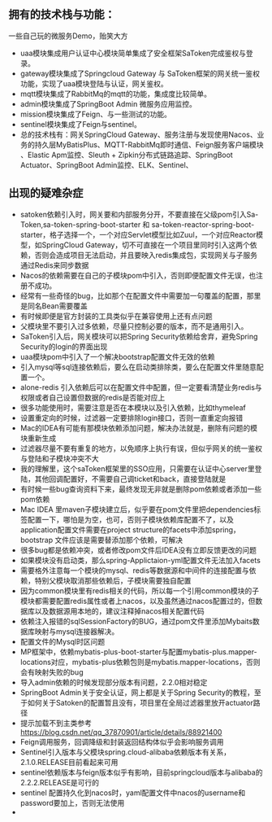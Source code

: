 ## 拥有的技术栈与功能：
一些自己玩的微服务Demo，贻笑大方

- uaa模块集成用户认证中心模块简单集成了安全框架SaToken完成鉴权与登录。
- gateway模块集成了Springcloud Gateway 与 SaToken框架的网关统一鉴权功能，实现了uaa模块登陆与认证，网关鉴权。
- mqtt模块集成了RabbitMq的mqtt的功能，集成度比较简单。
- admin模块集成了SpringBoot Admin 微服务应用监控。
- mission模块集成了Feign、与一些测试的功能。
- sentinel模块集成了Feign与sentinel。
- 总的技术栈有：网关SpringCloud Gateway、服务注册与发现使用Nacos、业务的持久层MyBatisPlus、MQTT-RabbitMq即时通信、Feign服务客户端模块
、Elastic Apm监控、Sleuth + Zipkin分布式链路追踪、SpringBoot Actuator、SpringBoot Admin监控、ELK、Sentinel、

## 出现的疑难杂症
- satoken依赖引入时，网关要和内部服务分开，不要直接在父级pom引入Sa-Token,sa-token-spring-boot-starter 和 sa-token-reactor-spring-boot-starter，格子选择一个，一个对应Servlet模型比如Zuul，一个对应Reactor模型，如SpringCloud Gateway，切不可直接在一个项目里同时引入这两个依赖，否则会造成项目无法启动，并且要映入redis集成包，实现网关与子服务通过Redis来同步数据
- Nacos的依赖需要在自己的子模块pom中引入，否则即便配置文件无误，也注册不成功。
- 经常有一些奇怪的bug，比如那个在配置文件中需要加一句覆盖的配置，那里是同名Bean需要覆盖
- 有时候即便是官方封装的工具类似乎在兼容使用上还有点问题
- 父模块里不要引入过多依赖，尽量只控制必要的版本，而不是通用引入。
- SaToken引入后，网关模块可以把Spring Security依赖给舍弃，避免Spring Security的login的界面出现
- uaa模块pom中引入了一个解决bootstrap配置文件无效的依赖
- 引入mysql等sql连接依赖后，要么在启动类排除类，要么在配置文件里随意配置一个。
- alone-redis 引入依赖后可以在配置文件中配置，但一定要看清楚业务redis与权限或者自己设置但数据的redis是否能对应上
- 很多功能使用时，需要注意是否在本模块以及引入依赖，比如thymeleaf
- 设置重定向的时候，过滤器一定要排除login接口，否则一直重定向报错
- Mac的IDEA有可能有那模块依赖添加问题，解决办法就是，删除有问题的模块重新生成
- 过滤器尽量不要有重复的地方，以免顺序上执行有误，但似乎网关的统一鉴权与登陆和子模块冲突不大
- 我的理解里，这个saToken框架里的SSO应用，只需要在认证中心server里登陆，其他回调配置好，不需要自己调ticket和back，直接登陆就是
- 有时候一些bug查询资料下来，最终发现无非就是删除pom依赖或者添加一些pom依赖
- Mac IDEA 里maven子模块建立后，似乎要在pom文件里把dependencies标签配置一下，哪怕是为空，也可，否则子模块依赖库配置不了，以及application配置文件需要在project structure的facets中添加spring，bootstrap
文件应该是需要替添加那个依赖，可解决
- 很多bug都是依赖冲突，或者修改pom文件后IDEA没有立即反馈更改的问题
- 如果模块没有启动类，那么spring-Applictaion-yml配置文件无法加入facets
- 需要格外注意每一个模块的mysql、redis等数据源和中间件的连接配置与依赖，特别父模块取消那些依赖后，子模块需要独自配置
- 因为common模块里有redis相关的代码，所以每一个引用common模块的子模块都需要配置redis属性或者上nacos，以及虽然通过nacos配置过的，但数据库以及数据源用本地的，建议注释掉nacos相关配置代码
- 依赖注入报错的sqlSessionFactory的BUG，通过pom文件里添加Mybaits数据库映射与mysql连接器解决。
- 配置文件的Mysql时区问题
- MP框架中，依赖mybatis-plus-boot-starter与配置mybatis-plus.mapper-locations对应，mybatis-plus依赖包则是mybatis.mapper-locations，否则会有映射失败的bug
- 导入admin依赖的时候发现部分版本有问题，2.2.0相对稳定
- SpringBoot Admin关于安全认证，网上都是关于Spring Security的教程，至于如何关于Satoken的配置暂且没有，项目里在全局过滤器里放开actuator路径
- 提示加载不到主类参考 https://blog.csdn.net/qq_37870901/article/details/88921400
- Feign调用服务，回调降级和封装返回结构体似乎会影响服务调用
- Sentinel引入版本与父模块spring.cloud-alibaba依赖版本有关系，2.1.0.RELEASE目前看起来可用
- sentinel依赖版本与feign版本似乎有影响，目前springcloud版本与alibaba的2.2.2.RELEASE是可行的
- sentinel 配置持久化到nacos时，yaml配置文件中nacos的username和password要加上，否则无法使用
- 